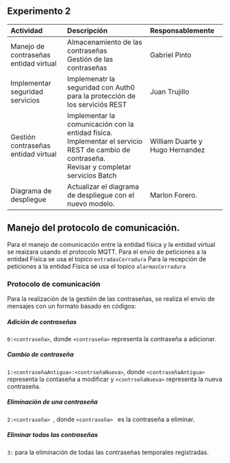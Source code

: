 ## Experimento 2
**Actividad**|**Descripción**|**Responsablemente**
:--|:--|:--
Manejo de contraseñas entidad virtual|Almacenamiento de las contraseñas <br>Gestión de las contraseñas|Gabriel Pinto
Implementar seguridad servicios| Implemenatr la seguridad con Auth0 para la protección de los serviciós REST|Juan Trujillo
Gestión contraseñas entidad virtual|Implementar la comunicación con la entidad física.<br>Implementar el servicio REST de cambio de contraseña.<br>Revisar y completar servicios Batch|William Duarte y Hugo Hernandez
Diagrama de despliegue|Actualizar el diagrama de despliegue con el nuevo modelo.|Marlon Forero.

## Manejo del protocolo de comunicación.

Para el manejo de comunicación entre la entidad física y la entidad virtual se reaizara usando el protocolo MQTT.
Para el envio de peticiones a la entidad Física se usa el topico ``` entradasCerradura ```
Para la recepción de peticiones a la entidad Física se usa el topico ``` alarmasCerradura ```

### Protocolo de comunicación 

Para la realización de la gestión de las contraseñas, se realiza el envio de mensajes con un formato basado en códigos:

##### Adición de contraseñas 

``` 0:<contraseña> ```, donde ``` <contraseña> ``` representa la contraseña a adicionar.

##### Cambio de contraseña 

``` 1:<contraseñaAntigua>:<contrseñaNueva> ```, donde ``` <contraseñaAntigua> ``` representa la contaseña a modificar y ``` <contrseñaNueva> ``` representa la nueva contraseña.

##### Eliminación de una contraseña

``` 2:<contraseña>  ```, donde ``` <contraseña>  ``` es la contraseña a eliminar.

##### Eliminar todas las contraseñas

``` 3: ``` para la eliminación de todas las contraseñas temporales registradas.
